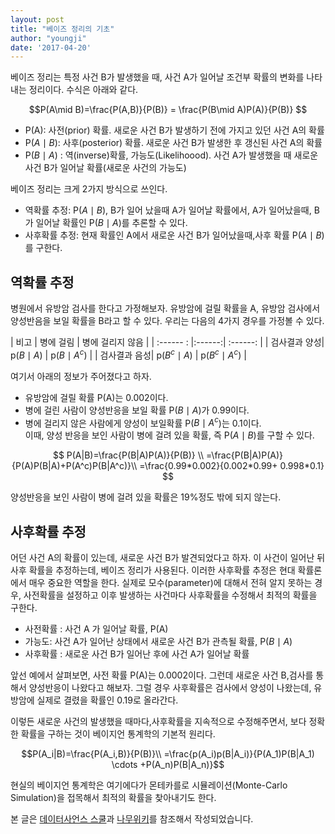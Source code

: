 ```yaml
---
layout: post
title: "베이즈 정리의 기초"
author: "youngji"
date: '2017-04-20'
---
```


베이즈 정리는 특정 사건 B가 발생했을 때, 사건 A가 일어날 조건부 확률의 변화를 나타내는 정리이다. 수식은 아래와 같다.

$$P(A\mid B)=\frac{P(A,B)}{P(B)} = \frac{P(B\mid A)P(A)}{P(B)} $$
* P(A): 사전(prior) 확률. 새로운 사건 B가 발생하기 전에 가지고 있던 사건 A의 확률
* P($A\mid B$): 사후(posterior) 확률. 새로운 사건 B가 발생한 후 갱신된 사건 A의 확률
* P($B\mid A$) : 역(inverse)확률, 가능도(Likelihoood). 사건 A가 발생했을 때 새로운 사건 B가 일어날 확률(새로운 사건의 가능도)

베이즈 정리는 크게 2가지 방식으로 쓰인다.
* 역확률 추정: P($A\mid B$), B가 일어 났을때 A가 일어날 확률에서, A가 일어났을때, B 가 일어날 확률인 P($B\mid A$)를 추론할 수 있다.  
* 사후확률 추정: 현재 확률인 A에서 새로운 사건 B가 일어났을때,사후 확률 P($A\mid B$)를 구한다.

##  역확률 추정

병원에서 유방암 검사를 한다고 가정해보자. 유방암에 걸릴 확률을 A, 유방암 검사에서 양성반음을 보일 확률을 B라고 할 수 있다. 우리는 다음의 4가지 경우를 가정볼 수 있다.

| 비고       | 병에 걸림  | 병에 걸리지 않음 |
| :------ :   |:------:| :------: |
| 검사결과 양성| p($B\mid A$) | p($B\mid A^c$) |
| 검사결과 음성| p($B^c\mid A$) | p($B^c\mid A^c$) |

여기서 아래의 정보가 주어졌다고 하자.
* 유방암에 걸릴 확률 P(A)는 0.002이다.
* 병에 걸린 사람이 양성반응을 보일 확률 P($B\mid A$)가 0.99이다.
* 병에 걸리지 않은 사람에게 양성이 보일확률 P($B\mid A^c$)는 0.1이다.  
이때, 양성 반응을 보인 사람이 병에 걸려 있을 확률, 즉 P($A\mid B$)를 구할 수 있다.

$$ P(A|B)=\frac{P(B|A)P(A)}{P(B)}  \\
=\frac{P(B|A)P(A)}{P(A)P(B|A)+P(A^c)P(B|A^c)}\\
=\frac{0.99*0.002}{0.002*0.99+ 0.998*0.1} $$

양성반응을 보인 사람이 병에 걸려 있을 확률은 19%정도 밖에 되지 않는다.

## 사후확률 추정

어던 사건 A의 확률이 있는데, 새로운 사건 B가 발견되었다고 하자. 이 사건이 일어난 뒤 사후 확률을 추정하는데, 베이즈 정리가 사용된다. 이러한 사후확률 추정은 현대 확률론에서 매우 중요한 역할을 한다. 실제로 모수(parameter)에 대해서 전혀 알지 못하는 경우, 사전확률을 설정하고 이후 발생하는 사건마다 사후확률을 수정해서 최적의 확률을 구한다.

* 사전확률 : 사건 A 가 일어날 확률, P(A)
* 가능도: 사건 A가 일어난 상태에서 새로운 사건 B가 관측될 확률, P($B \mid A$)
* 사후확률 : 새로운 사건 B가 일어난 후에 사건 A가 일어날 확률

앞선 예에서 살펴보면, 사전 확률 P(A)는 0.0002이다. 그런데 새로운 사건 B,검사를 통해서 양성반응이 나왔다고 해보자. 그럴 경우 사후확률은 검사에서 양성이 나왔는데, 유방암에 실제로 결렸을 확률인 0.19로 올라간다.

이렇든 새로운 사건의 발생했을 때마다,사후확률을 지속적으로 수정해주면서, 보다 정확한 확률을 구하는 것이 베이지언 통계학의 기본적 원리다.

$$P(A_i|B)=\frac{P(A_i,B)}{P(B)}\\
=\frac{p(A_i)p(B|A_i)}{P(A_1)P(B|A_1) \cdots +P(A_n)P(B|A_n)}$$


현실의 베이지언 통계학은 여기에다가 몬테카를로 시뮬레이션(Monte-Carlo Simulation)을 접목해서 최적의 확률을 찾아내기도 한다.

본 글은 [데이터사언스 스쿨](https://www.datascienceschool.net/view-notebook/f68d16df9ea448689ae66dc2140fe673/)과 [나무위키](https://namu.wiki/w/%EB%B2%A0%EC%9D%B4%EC%A6%88%20%EC%A0%95%EB%A6%AC)를 참조해서 작성되었습니다.
